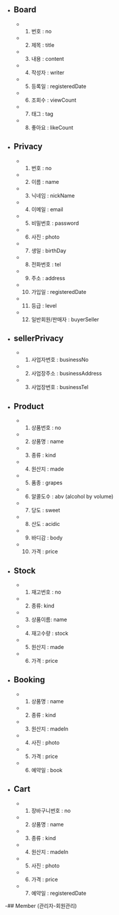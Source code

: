 - ## Board
    - 1. 번호 : no
    - 2. 제목 : title
    - 3. 내용 : content
    - 4. 작성자 : writer
    - 5. 등록일 : registeredDate
    - 6. 조회수 : viewCount
    - 7. 태그 : tag
    - 8. 좋아요 : likeCount

- ## Privacy
    - 1. 번호 : no
    - 2. 이름 : name
    - 3. 닉네임 : nickName
    - 4. 이메일 : email
    - 5. 비밀번호 : password
    - 6. 사진 : photo
    - 7. 생일 : birthDay
    - 8. 전화번호 : tel
    - 9. 주소 : address
    - 10. 가입일 : registeredDate
    - 11. 등급 : level
    - 12. 일반회원/판매자 : buyerSeller

- ## sellerPrivacy
    - 1. 사업자번호 : businessNo
    - 2. 사업장주소 : businessAddress
    - 3. 사업장번호 : businessTel

- ## Product
    - 1. 상품번호 : no
    - 2. 상품명 : name
    - 3. 종류 : kind
    - 4. 원산지 : made
    - 5. 품종 : grapes
    - 6. 알콜도수 : abv (alcohol by volume)
    - 7. 당도 : sweet
    - 8. 산도 : acidic
    - 9. 바디감 : body
    - 10. 가격 : price 

- ## Stock
    - 1. 재고번호 : no
    - 2. 종류: kind
    - 3. 상품이름: name
    - 4. 재고수량 : stock
    - 5. 원산지 : made
    - 6. 가격 : price

- ## Booking
    - 1. 상품명 : name
    - 2. 종류 : kind
    - 3. 원산지 : madeIn
    - 4. 사진 : photo
    - 5. 가격 : price
    - 6. 예약일 : book

- ## Cart
    - 1. 장바구니번호 : no
    - 2. 상품명 : name
    - 3. 종류 : kind
    - 4. 원산지 : madeIn
    - 5. 사진 : photo
    - 6. 가격 : price
    - 7. 예약일 : registeredDate

-## Member (관리자-회원관리)

